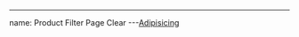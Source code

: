
---
name: Product Filter Page Clear
---<a href="#" class="product-filter-page-clear--anchor">Adipisicing</a>